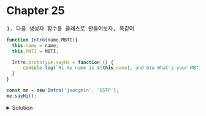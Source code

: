 # Chapter 25

<pre>1. 다음 생성자 함수를 클래스로 만들어보자, 똑같이  </pre>


```js
function Intro(name,MBTI){
  this.name = name;
  this.MBTI = MBTI;

  Intro.prototype.sayHi = function () {
      console.log(`Hi my name is ${this.name}, and btw What's your MBTI? mine is ${this.MBTI}`)
  }
}

const me = new Intro('jeongmin', 'ESTP');
me.sayHi();
```


<details>
  <summary>Solution</summary>

```js
class Intro {
    constructor(name, MBTI){
    this.name = name
    this.MBTI = MBTI
    }

    sayHi() {
         console.log(`Hi my name is ${this.name}, and btw What's your MBTI? mine is ${this.MBTI}`)
    }
}

const me = new Intro('jeongmin', 'ESTP');
me.sayHi();
```
</details>

<br>
